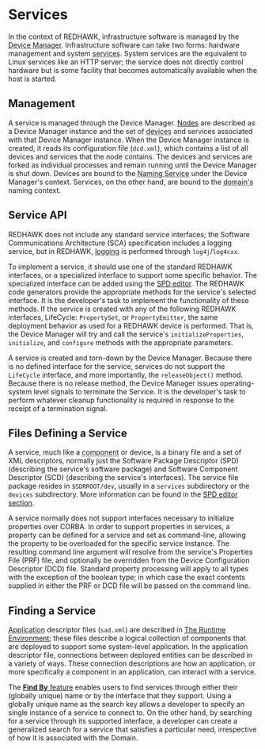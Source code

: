 # Services

In the context of REDHAWK, infrastructure software is managed by the <abbr title="See Glossary.">Device Manager</abbr>. Infrastructure software can take two forms: hardware management and system <abbr title="See Glossary.">services</abbr>. System services are the equivalent to Linux services like an HTTP server; the service does not directly control hardware but is some facility that becomes automatically available when the host is started.

## Management

A service is managed through the Device Manager.  [Nodes](../Nodes/_index.html) are described as a Device Manager instance and the set of <abbr title="See Glossary.">devices</abbr> and services associated with that Device Manager instance. When the Device Manager instance is created, it reads its configuration file (`dcd.xml`), which contains a list of all devices and services that the node contains. The devices and services are forked as individual processes and remain running until the Device Manager is shut down. Devices are bound to the <abbr title="See Glossary.">Naming Service</abbr> under the Device Manager's context. Services, on the other hand, are bound to the <abbr title="See Glossary.">domain's</abbr> naming context.

## Service API

REDHAWK does not include any standard service interfaces; the Software Communications Architecture (SCA) specification includes a logging service, but in REDHAWK, [logging](../Logging/_index.html) is performed through `log4j`/`log4cxx`.

To implement a service, it should use one of the standard REDHAWK interfaces, or a specialized interface to support some specific behavior.  The specialized interface can be added using the [SPD editor](../IDE/Editors-and-Views/softpkg-editor.html). The REDHAWK code generators provide the appropriate methods for the service's selected interface. It is the developer's task to implement the functionality of these methods. If the service is created with any of the following REDHAWK interfaces, LifeCycle: `PropertySet`, or `PropertyEmitter`, the same deployment behavior as used for a REDHAWK device is performed. That is, the Device Manager will try and call the service's `initializeProperties`, `initialize`, and `configure` methods with the appropriate parameters.

A service is created and torn-down by the Device Manager.  Because there is no defined interface for the service, services do not support the `LifeCycle` interface, and more importantly, the `releaseObject()` method. Because there is no release method, the Device Manager issues operating-system level signals to terminate the Service. It is the developer's task to perform whatever cleanup functionality is required in response to the receipt of a termination signal.

## Files Defining a Service

A service, much like a <abbr title="See Glossary.">component</abbr> or device, is a binary file and a set of XML descriptors, normally just the Software Package Descriptor (SPD) (describing the service's software package) and Software Component Descriptor (SCD) (describing the service's interfaces).  The service file package resides in `$SDRROOT/dev`, usually in a `services` subdirectory or the `devices` subdirectory.  More information can be found in the [SPD editor section](../IDE/Editors-and-Views/softpkg-editor.html).

A service normally does not support interfaces necessary to initialize properties over CORBA. In order to support properties in services, a property can be defined for a service and set as command-line, allowing the property to be overloaded for the specific service instance. The resulting command line argument will resolve from the service's Properties File (PRF) file, and optionally be overridden from the Device Configuration Descriptor (DCD) file. Standard property processing will apply to all types with the exception of the boolean type; in which case the exact contents supplied in either the PRF or DCD file will be passed on the command line.

## Finding a Service

<abbr title="See Glossary.">Application</abbr> descriptor files (`sad.xml`) are described in [The Runtime Environment](../Runtime-Environment/_index.html); these files describe a logical collection of components that are deployed to support some system-level application. In the application descriptor file, connections between deployed entities can be described in a variety of ways. These connection descriptions are how an application, or more specifically a component in an application, can interact with a service.

The [**Find By** feature](../Runtime-Environment/applications.html#using-the-find-by-feature) enables users to find services through either their (globally unique) name or by the interface that they support. Using a globally unique name as the search key allows a developer to specify an single instance of a service to connect to. On the other hand, by searching for a service through its supported interface, a developer can create a generalized search for a service that satisfies a particular need, irrespective of how it is associated with the Domain.
